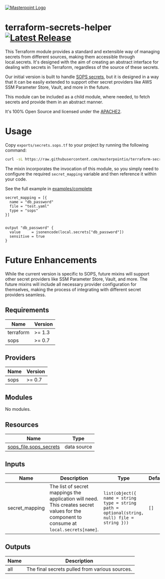 [![Masterpoint Logo](https://i.imgur.com/RDLnuQO.png)](https://masterpoint.io)

# terraform-secrets-helper [![Latest Release](https://img.shields.io/github/release/masterpointio/terraform-secrets-helper.svg)](https://github.com/masterpointio/terraform-secrets-helper/releases/latest)

This Terraform module provides a standard and extensible way of managing secrets from different sources, making them accessible through local.secrets. It's designed with the aim of creating an abstract interface for dealing with secrets in Terraform, regardless of the source of these secrets.

Our initial version is built to handle [SOPS secrets](https://github.com/getsops/sops), but it is designed in a way that it can be easily extended to support other secret providers like AWS SSM Parameter Store, Vault, and more in the future.

This module can be included as a child module, where needed, to fetch secrets and provide them in an abstract manner.

It's 100% Open Source and licensed under the [APACHE2](LICENSE).

# Usage

Copy `exports/secrets.sops.tf` to your project by running the following command:

```sh
curl -sL https://raw.githubusercontent.com/masterpointio/terraform-secrets-helper/main/exports/exports/secrets.sops.tf -o exports/secrets.sops.tf
```

The mixin incorporates the invocation of this module, so you simply need to configure the required `secret_mapping` variable and then reference it within your code.

See the full example in [examples/complete](https://github.com/masterpointio/terraform-secrets-helper/tree/main/examples/complete)

```hcl
secret_mapping = [{
  name = "db_password"
  file = "test.yaml"
  type = "sops"
}]


output "db_password" {
  value     = jsonencode(local.secrets["db_password"])
  sensitive = true
}
```

# Future Enhancements

While the current version is specific to SOPS, future mixins will support other secret providers like SSM Parameter Store, Vault, and more. The future mixins will include all necessary provider configuration for themselves, making the process of integrating with different secret providers seamless.

<!-- BEGINNING OF PRE-COMMIT-TERRAFORM DOCS HOOK -->

## Requirements

| Name      | Version |
| --------- | ------- |
| terraform | >= 1.3  |
| sops      | >= 0.7  |

## Providers

| Name | Version |
| ---- | ------- |
| sops | >= 0.7  |

## Modules

No modules.

## Resources

| Name                                                                                                          | Type        |
| ------------------------------------------------------------------------------------------------------------- | ----------- |
| [sops_file.sops_secrets](https://registry.terraform.io/providers/carlpett/sops/latest/docs/data-sources/file) | data source |

## Inputs

| Name           | Description                                                                                                                              | Type                                                                                        | Default | Required |
| -------------- | ---------------------------------------------------------------------------------------------------------------------------------------- | ------------------------------------------------------------------------------------------- | ------- | :------: |
| secret_mapping | The list of secret mappings the application will need. This creates secret values for the component to consume at `local.secrets[name]`. | `list(object({ name = string type = string path = optional(string, null) file = string }))` | `[]`    |    no    |

## Outputs

| Name | Description                                    |
| ---- | ---------------------------------------------- |
| all  | The final secrets pulled from various sources. |

<!-- END OF PRE-COMMIT-TERRAFORM DOCS HOOK -->
